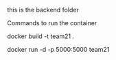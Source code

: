 this is the backend folder

Commands to run the container

docker build -t team21 .

docker run -d -p 5000:5000 team21
